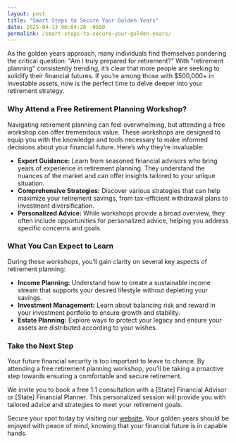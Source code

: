 ```yaml
---
layout: post
title: "Smart Steps to Secure Your Golden Years"
date: 2025-04-13 06:04:26 -0500
permalink: /smart-steps-to-secure-your-golden-years/
---
```



As the golden years approach, many individuals find themselves pondering the critical question: "Am I truly prepared for retirement?" With "retirement planning" consistently trending, it’s clear that more people are seeking to solidify their financial futures. If you’re among those with $500,000+ in investable assets, now is the perfect time to delve deeper into your retirement strategy. 

### Why Attend a Free Retirement Planning Workshop?

Navigating retirement planning can feel overwhelming, but attending a free workshop can offer tremendous value. These workshops are designed to equip you with the knowledge and tools necessary to make informed decisions about your financial future. Here’s why they’re invaluable:

- **Expert Guidance:** Learn from seasoned financial advisors who bring years of experience in retirement planning. They understand the nuances of the market and can offer insights tailored to your unique situation.
- **Comprehensive Strategies:** Discover various strategies that can help maximize your retirement savings, from tax-efficient withdrawal plans to investment diversification.
- **Personalized Advice:** While workshops provide a broad overview, they often include opportunities for personalized advice, helping you address specific concerns and goals.

### What You Can Expect to Learn

During these workshops, you’ll gain clarity on several key aspects of retirement planning:

- **Income Planning:** Understand how to create a sustainable income stream that supports your desired lifestyle without depleting your savings.
- **Investment Management:** Learn about balancing risk and reward in your investment portfolio to ensure growth and stability.
- **Estate Planning:** Explore ways to protect your legacy and ensure your assets are distributed according to your wishes.

### Take the Next Step

Your future financial security is too important to leave to chance. By attending a free retirement planning workshop, you’ll be taking a proactive step towards ensuring a comfortable and secure retirement. 

We invite you to book a free 1:1 consultation with a [State] Financial Advisor or [State] Financial Planner. This personalized session will provide you with tailored advice and strategies to meet your retirement goals.

Secure your spot today by visiting our [website](https://workshopsforretirement.com). Your golden years should be enjoyed with peace of mind, knowing that your financial future is in capable hands.